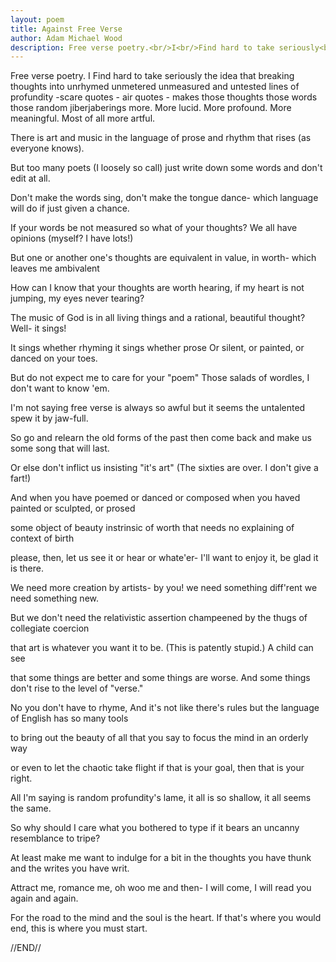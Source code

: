 ```yaml
---
layout: poem
title: Against Free Verse
author: Adam Michael Wood
description: Free verse poetry.<br/>I<br/>Find hard to take seriously<br/>the idea
---
```



Free verse poetry.
I
Find hard to take seriously
the idea that breaking thoughts into
unrhymed
unmetered
unmeasured and untested
lines of profundity
-scare quotes - air quotes -
makes those thoughts
those words
those random jiberjaberings
more.
More lucid.
More profound.
More meaningful.
Most of all
more artful.

There is art and music
in the language of prose
and rhythm that rises
(as everyone knows).

But too many poets
(I loosely so call)
just write down some words
and don't edit at all.

Don't make the words sing,
don't make the tongue dance-
which language will do
if just given a chance.

If your words be not measured
so what of your thoughts?
We all have opinions
(myself? I have lots!)

But one or another one's
thoughts are equivalent
in value, in worth-
which leaves me ambivalent

How can I know
that your thoughts are worth hearing,
if my heart is not jumping,
my eyes never tearing?

The music of God
is in all living things
and a rational, beautiful thought?
Well- it sings!

It sings whether rhyming
it sings whether prose
Or silent, or painted,
or danced on your toes.

But do not expect me
to care for your "poem"
Those salads of wordles,
I don't want to know 'em.

I'm not saying free verse
is always so awful
but it seems the untalented
spew it by jaw-full.

So go and relearn
the old forms of the past
then come back and make us
some song that will last.

Or else don't inflict us
insisting "it's art"
(The sixties are over.
I don't give a fart!)

And when you have poemed
or danced or composed
when you haved painted
or sculpted, or prosed

some object of beauty
instrinsic of worth
that needs no explaining
of context of birth

please, then, let us see it
or hear or whate'er-
I'll want to enjoy it,
be glad it is there.

We need more creation
by artists- by you!
we need something diff'rent
we need something new.

But we don't need the 
relativistic assertion
champeened by the thugs
of collegiate coercion

that art is whatever you
want it to be.
(This is patently stupid.)
A child can see

that some things are better
and some things are worse.
And some things don't rise
to the level of "verse."

No you don't have to rhyme,
And it's not like there's rules
but the language of English
has so many tools

to bring out the beauty
of all that you say
to focus the mind
in an orderly way

or even to let
the chaotic take flight
if that is your goal,
then that is your right.

All I'm saying is 
random profundity's lame,
it all is so shallow,
it all seems the same.

So why should I care
what you bothered to type
if it bears an uncanny
resemblance to tripe?

At least make me want to
indulge for a bit
in the thoughts you have thunk
and the writes you have writ.

Attract me, romance me,
oh woo me and then-
I will come, I will read you
again and again.

For the road to the mind
and the soul is the heart.
If that's where you would end,
this is where you must start.

//END//
